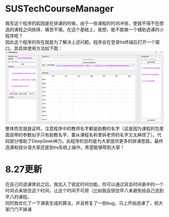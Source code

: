 # SUSTechCourseManager  
我写这个程序的起因是在排课的时候，由于一些课程的时间冲突，使我不得不在想选的课程之间抉择，痛苦不堪。在这个基础上，我想，能不能做一个辅助选课的小程序呢？  
因此这个程序的存在就是为了解决上述问题。程序会在登录tis终端后打开一个窗口，其具体使用方法如下图：  
![使用样例](https://github.com/10a5/SUSTechCourseManager/raw/main/assist.png)  
整体而言就是这样。注意程序中的教师名字都是助教的名字（这是因为课程的包里面自带的参数似乎只有助教名字，要从课程名称里拆老师的名字又太麻烦了）。代码部分借助了DeepSeek神力。此程序的目的是为大家提供更多的排课思路，最终选课和投分请大家还是到tis系统上操作。希望能够帮到大家！  
# 8.27更新  
在自己的选课体验之后，我加入了锁定时间功能，你可以通过双击时间表中的一个时间点来锁住这个时间，让这个时间不可用（比如我会锁住早八来避免给自己选到早八的课程。  
同时我优化了一下课表生成的算法，并且修复了一些bug。马上开始选课了，祝大家门门不掉课